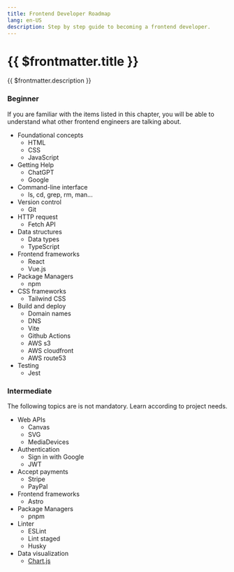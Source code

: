 ```yaml
---
title: Frontend Developer Roadmap
lang: en-US
description: Step by step guide to becoming a frontend developer.
---
```


# {{ $frontmatter.title }}

{{ $frontmatter.description }}

### Beginner

If you are familiar with the items listed in this chapter, you will be able to understand what other frontend engineers are talking about.

- Foundational concepts
  - HTML
  - CSS
  - JavaScript
- Getting Help
  - ChatGPT
  - Google
- Command-line interface
  - ls, cd, grep, rm, man...
- Version control
  - Git
- HTTP request
  - Fetch API
- Data structures
  - Data types
  - TypeScript
- Frontend frameworks
  - React
  - Vue.js
- Package Managers
  - npm
- CSS frameworks
  - Tailwind CSS
- Build and deploy
  - Domain names
  - DNS
  - Vite
  - Github Actions
  - AWS s3
  - AWS cloudfront
  - AWS route53
- Testing
  - Jest

### Intermediate

The following topics are is not mandatory. Learn according to project needs.

- Web APIs
  - Canvas
  - SVG
  - MediaDevices
- Authentication
  - Sign in with Google
  - JWT
- Accept payments
  - Stripe
  - PayPal
- Frontend frameworks
  - Astro
- Package Managers
  - pnpm
- Linter
  - ESLint
  - Lint staged
  - Husky
- Data visualization
  - [Chart.js](https://www.chartjs.org/)